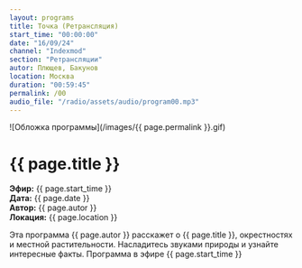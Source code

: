 ```yaml
---
layout: programs
title: Точка (Ретрансляция)
start_time: "00:00:00"
date: "16/09/24"
channel: "Indexmod"
section: "Ретрансляции"
autor: Плющев, Бакунов
location: Москва
duration: "00:59:45"
permalink: /00
audio_file: "/radio/assets/audio/program00.mp3"
---
```


![Обложка программы](/images/{{ page.permalink }}.gif)

# {{ page.title }}

**Эфир:** {{ page.start_time }}  
**Дата:** {{ page.date }}  
**Автор:** {{ page.autor }}  
**Локация:** {{ page.location }}

Эта программа {{ page.autor }} расскажет о {{ page.title }}, окрестностях и местной растительности. Насладитесь звуками природы и узнайте интересные факты. Программа в эфире {{ page.start_time }}

<p><audio id="audio-player">
  <source src="{{ page.audio_file }}" type="audio/mpeg">
  Ваш браузер не поддерживает воспроизведение аудио.
</audio></p>
